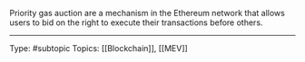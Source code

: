 Priority gas auction are a mechanism in the Ethereum network that allows users to bid on the right to execute their transactions before others. 
___
Type: #subtopic 
Topics: [[Blockchain]], [[MEV]]

